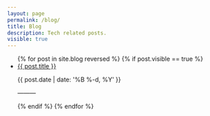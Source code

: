 ```yaml
---
layout: page
permalink: /blog/
title: Blog
description: Tech related posts.
visible: true
---
```


<ul class="post-list">
	{% for post in site.blog reversed %}
	{% if post.visible == true  %}
	<li>
		<a class="post-list-title" href="{{ post.url | prepend: site.baseurl }}">{{ post.title }}</a>
		<p class="post-meta">{{ post.date | date: '%B %-d, %Y' }}</p>
		<p class="post-meta">———</p>
	</li>
	{% endif  %}
	{% endfor %}
</ul>